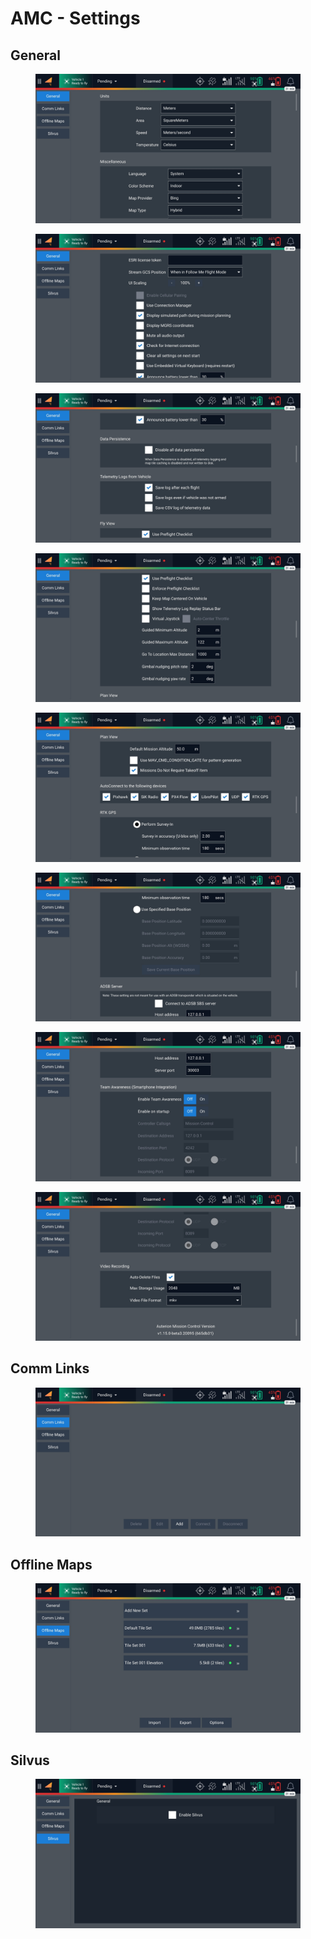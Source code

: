 # AMC - Settings

## General

<figure><img src="../../../../.gitbook/assets/General.jpg" alt=""><figcaption></figcaption></figure>

<figure><img src="../../../../.gitbook/assets/General2.jpg" alt=""><figcaption></figcaption></figure>

<figure><img src="../../../../.gitbook/assets/General3.jpg" alt=""><figcaption></figcaption></figure>

<figure><img src="../../../../.gitbook/assets/General4.jpg" alt=""><figcaption></figcaption></figure>

<figure><img src="../../../../.gitbook/assets/General5.jpg" alt=""><figcaption></figcaption></figure>

<figure><img src="../../../../.gitbook/assets/General6.jpg" alt=""><figcaption></figcaption></figure>

<figure><img src="../../../../.gitbook/assets/General7 (1).jpg" alt=""><figcaption></figcaption></figure>

<figure><img src="../../../../.gitbook/assets/General8 (1).jpg" alt=""><figcaption></figcaption></figure>

## Comm Links

<figure><img src="../../../../.gitbook/assets/CommLinks.jpg" alt=""><figcaption></figcaption></figure>

## Offline Maps

<figure><img src="../../../../.gitbook/assets/OfflineMaps.jpg" alt=""><figcaption></figcaption></figure>

## Silvus

<figure><img src="../../../../.gitbook/assets/Silvus.jpg" alt=""><figcaption></figcaption></figure>

